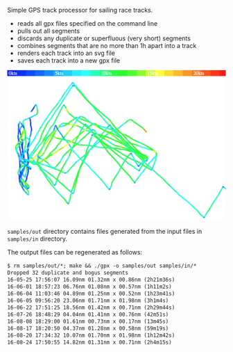 Simple GPS track processor for sailing race tracks.

* reads all gpx files specified on the command line
* pulls out all segments
* discards any duplicate or superfluous (very short) segments
* combines segments that are no more than 1h apart into a track
* renders each track into an svg file
* saves each track into a new gpx file

![sample track](sample-track.png)

`samples/out` directory contains files generated from the input files in `samples/in` directory.

The output files can be regenerated as follows:
```
$ rm samples/out/*; make && ./gpx -o samples/out samples/in/*
Dropped 32 duplicate and bogus segments
16-05-25 17:56:07 16.09nm 01.32nm x 00.86nm (2h21m36s)
16-06-01 18:57:23 06.76nm 01.08nm x 00.57nm (1h11m2s)
16-06-04 11:03:46 04.89nm 01.25nm x 00.52nm (1h23m41s)
16-06-05 09:56:20 23.06nm 01.71nm x 01.98nm (3h1m4s)
16-06-22 17:51:25 18.56nm 01.42nm x 00.71nm (2h29m44s)
16-07-26 18:48:29 04.04nm 01.41nm x 00.76nm (42m51s)
16-08-08 18:29:00 01.61nm 00.73nm x 00.17nm (13m45s)
16-08-17 18:20:50 04.37nm 01.28nm x 00.58nm (59m19s)
16-08-20 17:34:32 10.07nm 01.70nm x 01.98nm (1h12m42s)
16-08-24 17:50:55 14.82nm 01.31nm x 00.71nm (2h4m15s)
```
